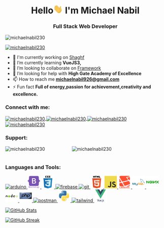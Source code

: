 <h1 align="center">Hello<img src="https://raw.githubusercontent.com/ABSphreak/ABSphreak/master/gifs/Hi.gif" width="30px"> I'm Michael Nabil</h1>
<h3 align="center">Full Stack Web Developer</h3>
<p align="left">
    <img src="https://komarev.com/ghpvc/?username=michaelnabil230&label=Profile%20views&color=0e75b6&style=flat"
        alt="michaelnabil230" />
</p>
<p align="left">
    <a href="https://github.com/ryo-ma/github-profile-trophy">
        <img src="https://github-profile-trophy.vercel.app/?username=michaelnabil230&column=7" alt="michaelnabil230" />
    </a>
</p>

- 🔭 I'm currently working on [Shaghf](https://shaghf.sa)
- 🌱 I’m currently learning **VueJS3,**
- 👯 I’m looking to collaborate on [Framework](http://laravel.com)
- 🤝 I’m looking for help with **High Gate Academy of Excellence**
- 📫 How to reach me **michaelnabil926@gmail.com**
- ⚡ Fun fact **Full of energy,passion for achievement,creativity and excellence.**
<h3 align="left">Connect with me:</h3>
<p align="left">
    <a href="https://twitter.com/michaelnabil230" target="blank">
        <img align="center"
            src="https://raw.githubusercontent.com/rahuldkjain/github-profile-readme-generator/master/src/images/icons/Social/twitter.svg"
            alt="michaelnabil230" height="30" width="40" />
    </a>
    <a href="https://linkedin.com/in/michaelnabil230" target="blank">
        <img align="center"
            src="https://raw.githubusercontent.com/rahuldkjain/github-profile-readme-generator/master/src/images/icons/Social/linked-in-alt.svg"
            alt="michaelnabil230" height="30" width="40" />
    </a>
    <a href="https://instagram.com/michaelnabil230" target="blank">
        <img align="center"
            src="https://raw.githubusercontent.com/rahuldkjain/github-profile-readme-generator/master/src/images/icons/Social/instagram.svg"
            alt="michaelnabil230" height="30" width="40" />
    </a>
    <a href="https://wa.me/+201200954866" target="blank">
        <img align="center"
            src="https://raw.githubusercontent.com/rahuldkjain/github-profile-readme-generator/master/src/images/icons/Social/whatsapp.svg"
            alt="michaelnabil230" height="30" width="40" />
    </a>
</p>
<h3 align="left">Support:</h3>
<p>
    <a href="https://www.buymeacoffee.com/michaelnabil230"> 
         <img align="left" src="https://cdn.buymeacoffee.com/buttons/v2/default-yellow.png" height="50" width="210" alt="michaelnabil230" />
    </a>
    <a href="https://ko-fi.com/michaelnabil230"> 
        <img align="left" src="https://cdn.ko-fi.com/cdn/kofi3.png?v=3" height="50" width="210" alt="michaelnabil230" />
    </a>
</p>
<br><br>

<h3 align="left">Languages and Tools:</h3>
<p align="left">
    <a href="https://www.arduino.cc/" target="_blank" rel="noreferrer">
        <img src="https://cdn.worldvectorlogo.com/logos/arduino-1.svg" alt="arduino" width="40" height="40" />
    </a>
    <a href="https://getbootstrap.com" target="_blank" rel="noreferrer">
        <img src="https://raw.githubusercontent.com/devicons/devicon/master/icons/bootstrap/bootstrap-plain-wordmark.svg"
            alt="bootstrap" width="40" height="40" />
    </a>
    <a href="https://www.w3schools.com/css/" target="_blank" rel="noreferrer">
        <img src="https://raw.githubusercontent.com/devicons/devicon/master/icons/css3/css3-original-wordmark.svg"
            alt="css3" width="40" height="40" />
    </a>
    <a href="https://firebase.google.com/" target="_blank" rel="noreferrer">
        <img src="https://www.vectorlogo.zone/logos/firebase/firebase-icon.svg" alt="firebase" width="40" height="40" />
    </a>
    <a href="https://git-scm.com/" target="_blank" rel="noreferrer">
        <img src="https://www.vectorlogo.zone/logos/git-scm/git-scm-icon.svg" alt="git" width="40" height="40" />
    </a>
    <a href="https://www.w3.org/html/" target="_blank" rel="noreferrer">
        <img src="https://raw.githubusercontent.com/devicons/devicon/master/icons/html5/html5-original-wordmark.svg"
            alt="html5" width="40" height="40" />
    </a>
    <a href="https://developer.mozilla.org/en-US/docs/Web/JavaScript" target="_blank" rel="noreferrer">
        <img src="https://raw.githubusercontent.com/devicons/devicon/master/icons/javascript/javascript-original.svg"
            alt="javascript" width="40" height="40" />
    </a>
    <a href="https://laravel.com/" target="_blank" rel="noreferrer">
        <img src="https://raw.githubusercontent.com/devicons/devicon/master/icons/laravel/laravel-plain-wordmark.svg"
            alt="laravel" width="40" height="40" />
    </a>
    <a href="https://www.mysql.com/" target="_blank" rel="noreferrer">
        <img src="https://raw.githubusercontent.com/devicons/devicon/master/icons/mysql/mysql-original-wordmark.svg"
            alt="mysql" width="40" height="40" />
    </a>
    <a href="https://www.nginx.com" target="_blank" rel="noreferrer">
        <img src="https://raw.githubusercontent.com/devicons/devicon/master/icons/nginx/nginx-original.svg" alt="nginx"
            width="40" height="40" />
    </a>
    <a href="https://nodejs.org" target="_blank" rel="noreferrer">
        <img src="https://raw.githubusercontent.com/devicons/devicon/master/icons/nodejs/nodejs-original-wordmark.svg"
            alt="nodejs" width="40" height="40" />
    </a>
    <a href="https://www.php.net" target="_blank" rel="noreferrer">
        <img src="https://raw.githubusercontent.com/devicons/devicon/master/icons/php/php-original.svg" alt="php"
            width="40" height="40" />
    </a>
    <a href="https://postman.com" target="_blank" rel="noreferrer">
        <img src="https://www.vectorlogo.zone/logos/getpostman/getpostman-icon.svg" alt="postman" width="40"
            height="40" />
    </a>
    <a href="https://www.python.org" target="_blank" rel="noreferrer">
        <img src="https://raw.githubusercontent.com/devicons/devicon/master/icons/python/python-original.svg"
            alt="python" width="40" height="40" />
    </a>
    <a href="https://tailwindcss.com/" target="_blank" rel="noreferrer">
        <img src="https://www.vectorlogo.zone/logos/tailwindcss/tailwindcss-icon.svg" alt="tailwind" width="40"
            height="40" />
    </a>
    <a href="https://vuejs.org/" target="_blank" rel="noreferrer"> <img
            src="https://raw.githubusercontent.com/devicons/devicon/master/icons/vuejs/vuejs-original-wordmark.svg"
            alt="vuejs" width="40" height="40" />
    </a>
</p>

[![GitHub Stats](https://github-readme-stats.vercel.app/api?username=michaelnabil230&show_icons=true&locale=en)](https://github-readme-stats.vercel.app)

[![GitHub Streak](https://github-readme-streak-stats.herokuapp.com?user=michaelnabil230)](https://git.io/streak-stats)
